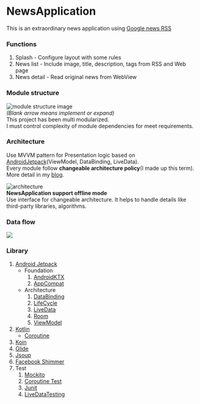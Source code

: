 # NewsApplication
This is an extraordinary news application using [Google news RSS](https://news.google.com/rss?hl=ko&gl=KR&ceid=KR:ko)  

### Functions
1. Splash - Configure layout with some rules
2. News list - Include image, title, description, tags from RSS and Web page
3. News detail - Read original news from WebView  

### Module structure
![module structure image](https://user-images.githubusercontent.com/36754680/77821836-94f9f700-7130-11ea-9515-49adc1c2ce44.png)  
_(Blank arrow means implement or expand)_  
This project has been multi modularized.  
I must control complexity of module dependencies for meet requirements.  

### Architecture
Use MVVM pattern for Presentation logic based on [AndroidJetpack](https://developer.android.com/jetpack/?gclid=Cj0KCQiAwP3yBRCkARIsAABGiPoQ4aLdFUSMcbfMnK9F39SH7PUfBiX9eUtjrwwH0w_oZPKtGnmGzfgaAq1FEALw_wcB)(ViewModel, DataBinding, LiveData).  
Every module follow **changeable architecture policy**(I made up this term).  
More detail in my [blog](https://medium.com/@dikolight203/%EA%B5%90%EC%B2%B4-%EA%B0%80%EB%8A%A5%ED%95%9C-%EC%95%88%EB%93%9C%EB%A1%9C%EC%9D%B4%EB%93%9C-%EC%95%84%ED%82%A4%ED%85%8D%EC%B2%98-af1bff55715).
  
![architecture](https://user-images.githubusercontent.com/36754680/77822577-66334f00-7137-11ea-945b-448a25014fce.png)  
**NewsApplication support offline mode**  
Use interface for changeable architecture. It helps to handle details like third-party libraries, algorithms.  

### Data flow
![](https://user-images.githubusercontent.com/36754680/77823110-1efb8d00-713c-11ea-8490-bc1725d613e0.png)

### Library
1. [Android Jetpack](https://developer.android.com/jetpack?hl=ko)  
    * Foundation
        1. [AndroidKTX](https://developer.android.com/kotlin/ktx)
        2. [AppCompat](https://developer.android.com/topic/libraries/support-library/packages#v7-appcompat)
    * Architecture
        1. [DataBinding](https://developer.android.com/topic/libraries/data-binding)
        2. [LifeCycle](https://developer.android.com/topic/libraries/architecture/lifecycle)
        3. [LiveData](https://developer.android.com/topic/libraries/architecture/livedata)
        4. [Room](https://developer.android.com/topic/libraries/architecture/room)
        5. [ViewModel](https://developer.android.com/topic/libraries/architecture/viewmodel)
2. [Kotlin](https://github.com/JetBrains/kotlin)
    * [Coroutine](https://github.com/Kotlin/kotlinx.coroutines)
3. [Koin](https://github.com/InsertKoinIO/koin)
4. [Glide](https://github.com/bumptech/glide)
5. [Jsoup](https://github.com/jhy/jsoup)
6. [Facebook Shimmer](https://github.com/facebook/shimmer-android)
7. Test
    1. [Mockito](https://github.com/mockito/mockito)
    2. [Coroutine Test](https://github.com/Kotlin/kotlinx.coroutines/tree/master/kotlinx-coroutines-test)
    3. [Junit](https://github.com/junit-team/junit4)
    4. [LiveDataTesting](https://github.com/jraska/livedata-testing)

  
